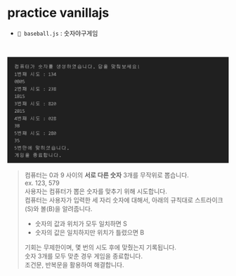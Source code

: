 # practice vanillajs

- `📁 baseball.js` : 숫자야구게임

<br/>

![alt text](baseball.png)
  <br/>

  > 컴퓨터는 0과 9 사이의 **서로 다른 숫자** 3개를 무작위로 뽑습니다. 
  > <br/>
  > ex. 123, 579
  > <br/>
  > 사용자는 컴퓨터가 뽑은 숫자를 맞추기 위해 시도합니다.
  > <br/>
  > 컴퓨터는 사용자가 입력한 세 자리 숫자에 대해서, 아래의 규칙대로 스트라이크(S)와 볼(B)을 알려줍니다.
  > <br/>
  >
  > - 숫자의 값과 위치가 모두 일치하면 S
  > - 숫자의 값은 일치하지만 위치가 틀렸으면 B
  >   <br/>
  >
  > 기회는 무제한이며, 몇 번의 시도 후에 맞췄는지 기록됩니다.
  > <br/>
  > 숫자 3개를 모두 맞춘 경우 게임을 종료합니다.
  > <br/>
  > 조건문, 반복문을 활용하여 해결합니다.
  > <br/>